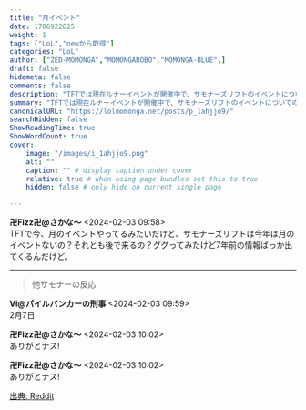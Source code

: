 ```yaml
---
title: "月イベント"
date: 1706922625
weight: 1
tags: ["LoL","newから取得"]
categories: "LoL"
author: ["ZED-MOMONGA","MOMONGAROBO","MOMONGA-BLUE",]
draft: false
hidemeta: false 
comments: false
description: "TFTでは現在ルナーイベントが開催中で、サモナーズリフトのイベントについての情報を求めています。"
summary: "TFTでは現在ルナーイベントが開催中で、サモナーズリフトのイベントについての情報を求めています。"
canonicalURL: "https://lolmomonga.net/posts/p_1ahjjo9/"
searchHidden: false
ShowReadingTime: true
ShowWordCount: true
cover:
    image: "/images/i_1ahjjo9.png"
    alt: ""
    caption: "" # display caption under cover
    relative: true # when using page bundles set this to true
    hidden: false # only hide on current single page

---
```

**卍Fizz卍@さかな〜** <2024-02-03 09:58>  
TFTで今、月のイベントやってるみたいだけど、サモナーズリフトは今年は月のイベントないの？それとも後で来るの？ググってみたけど7年前の情報ばっか出てくるんだけど。  

---

> 他サモナーの反応  

**Vi@パイルバンカーの刑事** <2024-02-03 09:59>  
2月7日

**卍Fizz卍@さかな〜** <2024-02-03 10:02>  
ありがとナス!

**卍Fizz卍@さかな〜** <2024-02-03 10:02>  
ありがとナス!




[出典: Reddit](https://www.reddit.com//r/leagueoflegends/comments/1ahjjo9/lunar_event/)
